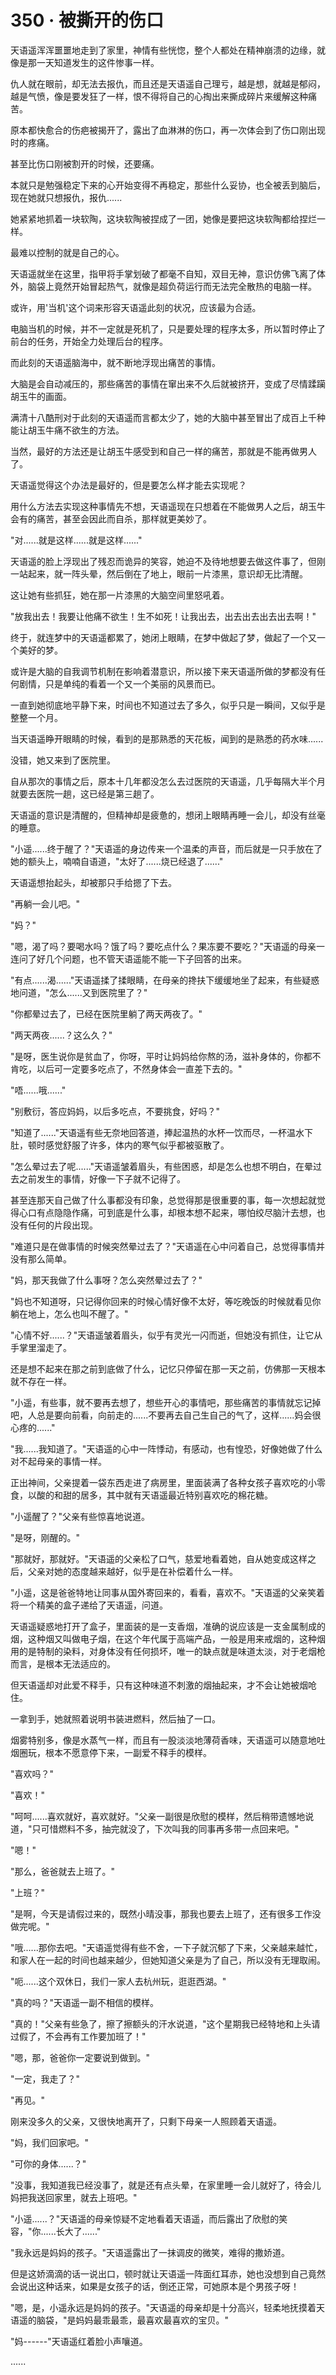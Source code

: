 <link rel="stylesheet" href="../../styles/text.css" />
<h1>350 · 被撕开的伤口</h1>

天语遥浑浑噩噩地走到了家里，神情有些恍惚，整个人都处在精神崩溃的边缘，就像是那一天知道发生的这件惨事一样。

仇人就在眼前，却无法去报仇，而且还是天语遥自己理亏，越是想，就越是郁闷，越是气愤，像是要发狂了一样，恨不得将自己的心掏出来撕成碎片来缓解这种痛苦。

原本都快愈合的伤疤被揭开了，露出了血淋淋的伤口，再一次体会到了伤口刚出现时的疼痛。

甚至比伤口刚被割开的时候，还要痛。

本就只是勉强稳定下来的心开始变得不再稳定，那些什么妥协，也全被丢到脑后，现在她就只想报仇，报仇......

她紧紧地抓着一块软陶，这块软陶被捏成了一团，她像是要把这块软陶都给捏烂一样。

最难以控制的就是自己的心。

天语遥就坐在这里，指甲将手掌划破了都毫不自知，双目无神，意识仿佛飞离了体外，脑袋上竟然开始冒起热气，就像是超负荷运行而无法完全散热的电脑一样。

或许，用'当机'这个词来形容天语遥此刻的状况，应该最为合适。

电脑当机的时候，并不一定就是死机了，只是要处理的程序太多，所以暂时停止了前台的任务，开始全力处理后台的程序。

而此刻的天语遥脑海中，就不断地浮现出痛苦的事情。

大脑是会自动减压的，那些痛苦的事情在窜出来不久后就被挤开，变成了尽情蹂躏胡玉牛的画面。

满清十八酷刑对于此刻的天语遥而言都太少了，她的大脑中甚至冒出了成百上千种能让胡玉牛痛不欲生的方法。

当然，最好的方法还是让胡玉牛感受到和自己一样的痛苦，那就是不能再做男人了。

天语遥觉得这个办法是最好的，但是要怎么样才能去实现呢？

用什么方法去实现这种事情先不想，天语遥现在只想着在不能做男人之后，胡玉牛会有的痛苦，甚至会因此而自杀，那样就更美妙了。

"对......就是这样......就是这样......"

天语遥的脸上浮现出了残忍而诡异的笑容，她迫不及待地想要去做这件事了，但刚一站起来，就一阵头晕，然后倒在了地上，眼前一片漆黑，意识却无比清醒。

这让她有些抓狂，她在那一片漆黑的大脑空间里怒吼着。

"放我出去！我要让他痛不欲生！生不如死！让我出去，出去出去出去出去啊！"

终于，就连梦中的天语遥都累了，她闭上眼睛，在梦中做起了梦，做起了一个又一个美好的梦。

或许是大脑的自我调节机制在影响着潜意识，所以接下来天语遥所做的梦都没有任何剧情，只是单纯的看着一个又一个美丽的风景而已。

一直到她彻底地平静下来，时间也不知道过去了多久，似乎只是一瞬间，又似乎是整整一个月。

当天语遥睁开眼睛的时候，看到的是那熟悉的天花板，闻到的是熟悉的药水味......

没错，她又来到了医院里。

自从那次的事情之后，原本十几年都没怎么去过医院的天语遥，几乎每隔大半个月就要去医院一趟，这已经是第三趟了。

天语遥的意识是清醒的，但精神却是疲惫的，想闭上眼睛再睡一会儿，却没有丝毫的睡意。

"小遥......终于醒了？"天语遥的身边传来一个温柔的声音，而后就是一只手放在了她的额头上，喃喃自语道，"太好了......烧已经退了......"

天语遥想抬起头，却被那只手给摁了下去。

"再躺一会儿吧。"

"妈？"

"嗯，渴了吗？要喝水吗？饿了吗？要吃点什么？果冻要不要吃？"天语遥的母亲一连问了好几个问题，也不管天语遥能不能一下子回答的出来。

"有点......渴......"天语遥揉了揉眼睛，在母亲的搀扶下缓缓地坐了起来，有些疑惑地问道，"怎么......又到医院里了？"

"你都晕过去了，已经在医院里躺了两天两夜了。"

"两天两夜......？这么久？"

"是呀，医生说你是贫血了，你呀，平时让妈妈给你熬的汤，滋补身体的，你都不肯吃，以后可一定要多吃点了，不然身体会一直差下去的。"

"唔......哦......"

"别敷衍，答应妈妈，以后多吃点，不要挑食，好吗？"

"知道了......"天语遥有些无奈地回答道，捧起温热的水杯一饮而尽，一杯温水下肚，顿时感觉舒服了许多，体内的寒气似乎都被驱散了。

"怎么晕过去了呢......"天语遥皱着眉头，有些困惑，却是怎么也想不明白，在晕过去之前发生的事情，好像一下子就不记得了。

甚至连那天自己做了什么事都没有印象，总觉得那是很重要的事，每一次想起就觉得心口有点隐隐作痛，可到底是什么事，却根本想不起来，哪怕绞尽脑汁去想，也没有任何的片段出现。

"难道只是在做事情的时候突然晕过去了？"天语遥在心中问着自己，总觉得事情并没有那么简单。

"妈，那天我做了什么事呀？怎么突然晕过去了？"

"妈也不知道呀，只记得你回来的时候心情好像不太好，等吃晚饭的时候就看见你躺在地上，怎么也叫不醒了。"

"心情不好......？"天语遥皱着眉头，似乎有灵光一闪而逝，但她没有抓住，让它从手掌里溜走了。

还是想不起来在那之前到底做了什么，记忆只停留在那一天之前，仿佛那一天根本就不存在一样。

"小遥，有些事，就不要再去想了，想些开心的事情吧，那些痛苦的事情就忘记掉吧，人总是要向前看，向前走的......不要再去自己生自己的气了，这样......妈会很心疼的......"

"我......我知道了。"天语遥的心中一阵悸动，有感动，也有惶恐，好像她做了什么对不起母亲的事情一样。

正出神间，父亲提着一袋东西走进了病房里，里面装满了各种女孩子喜欢吃的小零食，以酸的和甜的居多，其中就有天语遥最近特别喜欢吃的棉花糖。

"小遥醒了？"父亲有些惊喜地说道。

"是呀，刚醒的。"

"那就好，那就好。"天语遥的父亲松了口气，慈爱地看着她，自从她变成这样之后，父亲对她的态度越来越好，似乎是在补偿着什么一样。

"小遥，这是爸爸特地让同事从国外寄回来的，看看，喜欢不。"天语遥的父亲笑着将一个精美的盒子递给了天语遥，问道。

天语遥疑惑地打开了盒子，里面装的是一支香烟，准确的说应该是一支金属制成的烟，这种烟又叫做电子烟，在这个年代属于高端产品，一般是用来戒烟的，这种烟用的是特制的染料，对身体没有任何损坏，唯一的缺点就是味道太淡，对于老烟枪而言，是根本无法适应的。

但天语遥却对此爱不释手，只有这种味道不刺激的烟抽起来，才不会让她被烟呛住。

一拿到手，她就照着说明书装进燃料，然后抽了一口。

烟雾特别多，像是水蒸气一样，而且有一股淡淡地薄荷香味，天语遥可以随意地吐烟圈玩，根本不愿意停下来，一副爱不释手的模样。

"喜欢吗？"

"喜欢！"

"呵呵......喜欢就好，喜欢就好。"父亲一副很是欣慰的模样，然后稍带遗憾地说道，"只可惜燃料不多，抽完就没了，下次叫我的同事再多带一点回来吧。"

"嗯！"

"那么，爸爸就去上班了。"

"上班？"

"是啊，今天是请假过来的，既然小晴没事，那我也要去上班了，还有很多工作没做完呢。"

"哦......那你去吧。"天语遥觉得有些不舍，一下子就沉郁了下来，父亲越来越忙，和家人在一起的时间也越来越少，但她知道父亲是为了自己，所以没有无理取闹。

"呃......这个双休日，我们一家人去杭州玩，逛逛西湖。"

"真的吗？"天语遥一副不相信的模样。

"真的！"父亲有些急了，擦了擦额头的汗水说道，"这个星期我已经特地和上头请过假了，不会再有工作要加班了！"

"嗯，那，爸爸你一定要说到做到。"

"一定，我走了？"

"再见。"

刚来没多久的父亲，又很快地离开了，只剩下母亲一人照顾着天语遥。

"妈，我们回家吧。"

"可你的身体......？"

"没事，我知道我已经没事了，就是还有点头晕，在家里睡一会儿就好了，待会儿妈把我送回家里，就去上班吧。"

"小遥......？"天语遥的母亲惊疑不定地看着天语遥，而后露出了欣慰的笑容，"你......长大了......"

"我永远是妈妈的孩子。"天语遥露出了一抹调皮的微笑，难得的撒娇道。

但是这娇滴滴的话一说出口，顿时就让天语遥一阵面红耳赤，她也没想到自己竟然会说出这种话来，如果是女孩子的话，倒还正常，可她原本是个男孩子呀！

"嗯，是，小遥永远是妈妈的孩子。"天语遥的母亲却是十分高兴，轻柔地抚摸着天语遥的脑袋，"是妈妈最乖最乖，最喜欢最喜欢的宝贝。"

"妈------"天语遥红着脸小声嚷道。

......
